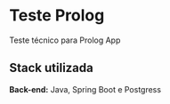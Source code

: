 
# Teste Prolog

Teste técnico para Prolog App


## Stack utilizada

**Back-end:** Java, Spring Boot e Postgress


